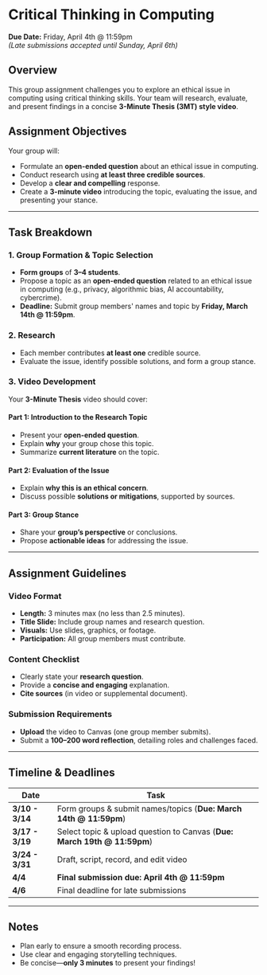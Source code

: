 # Critical Thinking in Computing

**Due Date:** Friday, April 4th @ 11:59pm  
*(Late submissions accepted until Sunday, April 6th)*

## Overview

This group assignment challenges you to explore an ethical issue in computing using critical thinking skills. Your team will research, evaluate, and present findings in a concise **3-Minute Thesis (3MT) style video**.

## Assignment Objectives

Your group will:

- Formulate an **open-ended question** about an ethical issue in computing.
- Conduct research using **at least three credible sources**.
- Develop a **clear and compelling** response.
- Create a **3-minute video** introducing the topic, evaluating the issue, and presenting your stance.

---

## Task Breakdown

### 1. Group Formation & Topic Selection

- **Form groups** of **3–4 students**.
- Propose a topic as an **open-ended question** related to an ethical issue in computing (e.g., privacy, algorithmic bias, AI accountability, cybercrime).
- **Deadline:** Submit group members' names and topic by **Friday, March 14th @ 11:59pm**.

### 2. Research

- Each member contributes **at least one** credible source.
- Evaluate the issue, identify possible solutions, and form a group stance.

### 3. Video Development

Your **3-Minute Thesis** video should cover:

#### Part 1: Introduction to the Research Topic

- Present your **open-ended question**.
- Explain **why** your group chose this topic.
- Summarize **current literature** on the topic.

#### Part 2: Evaluation of the Issue

- Explain **why this is an ethical concern**.
- Discuss possible **solutions or mitigations**, supported by sources.

#### Part 3: Group Stance

- Share your **group’s perspective** or conclusions.
- Propose **actionable ideas** for addressing the issue.

---

## Assignment Guidelines

### **Video Format**

- **Length:** 3 minutes max (no less than 2.5 minutes).
- **Title Slide:** Include group names and research question.
- **Visuals:** Use slides, graphics, or footage.
- **Participation:** All group members must contribute.

### **Content Checklist**

- Clearly state your **research question**.
- Provide a **concise and engaging** explanation.
- **Cite sources** (in video or supplemental document).

### **Submission Requirements**

- **Upload** the video to Canvas (one group member submits).
- Submit a **100–200 word reflection**, detailing roles and challenges faced.

---

## Timeline & Deadlines

| Date  | Task  |
|-------|-------|
| **3/10 - 3/14** | Form groups & submit names/topics (**Due: March 14th @ 11:59pm**) |
| **3/17 - 3/19** | Select topic & upload question to Canvas (**Due: March 19th @ 11:59pm**) |
| **3/24 - 3/31** | Draft, script, record, and edit video |
| **4/4** | **Final submission due: April 4th @ 11:59pm** |
| **4/6** | Final deadline for late submissions |

---

## Notes

- Plan early to ensure a smooth recording process.
- Use clear and engaging storytelling techniques.
- Be concise—**only 3 minutes** to present your findings!
